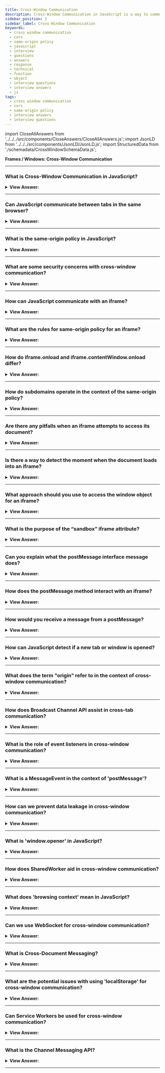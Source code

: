 ```yaml
---
title: Cross-Window Communication
description: Cross-Window Communication in JavaScript is a way to communicate between different windows. - JavaScript Interview Questions & Answers
sidebar_position: 2
sidebar_label: Cross-Window Communication
keywords:
  - cross window communication
  - cors
  - same-origin policy
  - javascript
  - interview
  - questions
  - answers
  - response
  - technical
  - function
  - object
  - interview questions
  - interview answers
  - js
tags:
  - cross window communication
  - cors
  - same-origin policy
  - interview answers
  - interview questions
---
```


import CloseAllAnswers from '../../../src/components/CloseAnswers/CloseAllAnswers.js';
import JsonLD from '../../../src/components/JsonLD/JsonLD.js';
import StructuredData from './schemadata/CrossWindowSchemaData.js';

<JsonLD data={StructuredData} />

<head>
  <title>Cross-Window Communication | JavaScript Frontend Interview</title>
</head>

**Frames / Windows: Cross-Window Communication**

<CloseAllAnswers />

---

### What is Cross-Window Communication in JavaScript?

<details>
  <summary><strong>View Answer:</strong></summary>
  <div>
  <div><strong>Interview Response:</strong> Cross-Window Communication is a technique allowing different browser windows or tabs, either on the same domain or different, to communicate with each other.
  </div>
  </div>
</details>

---

### Can JavaScript communicate between tabs in the same browser?

<details>
  <summary><strong>View Answer:</strong></summary>
  <div>
  <div><strong>Interview Response:</strong> Yes, JavaScript can communicate between browser tabs using mechanisms like localStorage events, BroadcastChannel API, SharedWorker, or postMessage API for cross-origin communication.
  </div><br />
  <div><strong className="codeExample">Code Example:</strong><br /><br />

  <div></div>

Sure, here's a simple code example using `localStorage` and `storage` event:

**Tab 1: Sending tab**

```javascript
// set data to localStorage
localStorage.setItem("message", "Hello from Tab 1");
```

**Tab 2: Receiving tab**

```javascript
// listen for storage events
window.addEventListener('storage', function(event) {
  if (event.key == 'message') {
    console.log('Received message: ' + event.newValue);
  }
});
```

In this example, when you set an item in `localStorage` from Tab 1, Tab 2 will receive this update through the `storage` event and log the new value.

  </div>
  </div>
</details>

---

### What is the same-origin policy in JavaScript?

<details>
  <summary><strong>View Answer:</strong></summary>
  <div>
  <div><strong>Interview Response:</strong> The Same-Origin Policy is a web security concept that restricts how a document or script from one origin can interact with a resource from another origin.
    </div><br />
  <div><strong>Technical Response:</strong> Two URLs are said to have the “same-origin” if they have the same protocol, domain, and port. The “Same Origin” (same site) policy limits access of windows and frames to each other. The idea is that if a user has two pages open: one from john-smith.com and another one is gmail.com, then they would not want a script from john-smith.com to read our mail from gmail.com. So, the “Same Origin” policy aims to protect users from information theft.
    </div><br />
  <div><strong className="codeExample">These URLs all share the same origin:</strong><br /><br />

  <div></div>

<div>
<ul>
<li>http://site.com</li>
<li>http://site.com/</li>
<li>http://site.com/my/page.html</li>
</ul>
</div>

  </div><br />
  <div><strong className="codeExample">These do not:</strong><br /><br />

  <div></div>

<div>
<ul>
<li>http://www.site.com (another domain: www. matters)</li>
<li>http://site.org (another domain: .org matters)</li>
<li>https://site.com (another protocol: https)</li>
<li>http://site.com:8080 (another port: 8080)</li>
</ul>
</div>

  </div>
  </div>
</details>

---

### What are some security concerns with cross-window communication?

<details>
  <summary><strong>View Answer:</strong></summary>
  <div>
  <div><strong>Interview Response:</strong> Security concerns include Cross-Site Scripting (XSS), where malicious scripts are injected into trusted websites, and Cross-Site Request Forgery (CSRF), tricking users into unwanted actions.
  </div>
  </div>
</details>

---

### How can JavaScript communicate with an iframe?

<details>
  <summary><strong>View Answer:</strong></summary>
  <div>
  <div><strong>Interview Response:</strong> JavaScript can communicate with an iframe using the `contentWindow` property to access the iframe's window object, or `postMessage` method for cross-origin communication.
  </div><br />
  <div><strong className="codeExample">Code Example:</strong><br /><br />

  <div></div>

```js
const iframe = document.getElementById("myframe");
const contentWindow = iframe.contentWindow;

// Change the background color of the iframe's document
contentWindow.document.body.style.backgroundColor = "red"; 
```

  </div>
  </div>
</details>

---

### What are the rules for same-origin policy for an iframe?

<details>
  <summary><strong>View Answer:</strong></summary>
  <div>
  <div><strong>Interview Response:</strong> An iframe follows the same-origin policy as pop-up windows: it can freely interact with its parent document if they're of the same origin; otherwise, interactions are restricted.
    </div><br />
  <div><strong>Technical Response:</strong> The same rules that apply pop-up windows apply for iframes regarding origin policies. When we access something within the embedded window, the browser checks to see if the iframe has the base origin; if not, access gets prohibited (writing to location is an exception, its still permitted).
    </div><br />
  <div><strong className="codeExample">Code Example:</strong><br /><br />

  <div></div>

```html
<iframe src="https://example.com" id="iframe"></iframe>

<script>
  iframe.onload = function () {
    // we can get the reference to the inner window
    let iframeWindow = iframe.contentWindow; // OK
    try {
      // ...but not to the document inside it
      let doc = iframe.contentDocument; // ERROR
    } catch (e) {
      console.log(e); // Security Error (another origin)
    }

    // also we can't READ the URL of the page in iframe
    try {
      // Can't read URL from the Location object
      let href = iframe.contentWindow.location.href; // ERROR
    } catch (e) {
      console.log(e); // Security Error
    }

    // ...we can WRITE into location (and thus load something else into the iframe)!
    iframe.contentWindow.location = '/'; // OK

    iframe.onload = null; // clear the handler, not to run it after the location change
  };
</script>
```

  </div>
  </div>
</details>

---

### How do iframe.onload and iframe.contentWindow.onload differ?

<details>
  <summary><strong>View Answer:</strong></summary>
  <div>
  <div><strong>Interview Response:</strong> The `iframe.onload` event fires when the iframe and all its contents are loaded. `iframe.contentWindow.onload` fires when the iframe's window, and its document, are fully loaded, excluding assets like images or stylesheets.
    </div>
  </div>
</details>

---

### How do subdomains operate in the context of the same-origin policy?

<details>
  <summary><strong>View Answer:</strong></summary>
  <div>
  <div><strong>Technical Response:</strong> Subdomains are considered different origins under the same-origin policy, unless explicitly set otherwise. This means that cross-subdomain interactions are restricted by default.
    </div><br />
  <div><strong>Technical Response:</strong> Two URLs with distinct domains must have different origins. However, suppose multiple windows share the same second-level domain, such as jane.site.com, pam.site.com, and site.com (their common 2nd level domain is site.com). In that case, we can instruct the browser to ignore the difference and treat them as coming from the "same-origin" for cross-window communication. Execute the code in each window and assign the base domain to the subdomains to make it work.
    </div><br />
  <div><strong className="codeExample">Code Example:</strong><br /><br />

  <div></div>

```html
<script>
  document.domain = 'site.com';
</script>
```

  </div>
  </div>
</details>

---

### Are there any pitfalls when an iframe attempts to access its document?

<details>
  <summary><strong>View Answer:</strong></summary>
  <div>
  <div><strong>Interview Response:</strong> Yes, iframes from different origins cannot access each other's documents due to the Same-Origin Policy, leading to a "cross-origin" error.
    </div><br />
  <div><strong>Technical Response:</strong> Yes, there is a problem when an iframe arrives from the exact base origin, and we may access its page. It has nothing to do with cross-origin issues, but it is crucial to understand. An iframe has a document as soon as it gets created. But that document is not the same as the one that gets loaded into it! As a result, if we act on the document right away. We should not operate with the document of an unloaded iframe since it is incorrect. If we add event handlers to it, they get ignored.
    </div><br />
  <div><strong className="codeExample">Code Example:</strong><br /><br />

  <div></div>

```html
<iframe src="/" id="iframe"></iframe>

<script>
  let oldDoc = iframe.contentDocument;
  iframe.onload = function () {
    let newDoc = iframe.contentDocument;
    // the loaded document is not the same as initial!
    console.log(oldDoc == newDoc); // false
  };
</script>
```

  </div>
  </div>
</details>

---

### Is there a way to detect the moment when the document loads into an iframe?

<details>
  <summary><strong>View Answer:</strong></summary>
  <div>
  <div><strong>Interview Response:</strong> Yes, when iframe.onload triggers. But it only triggers when the whole iframe with all resources is loaded. We can try to catch the moment earlier using checks in a setInterval method.
    </div><br />
  <div><strong className="codeExample">Code Example:</strong><br /><br />

  <div></div>

```html
<iframe src="/" id="iframe"></iframe>

<script>
  let oldDoc = iframe.contentDocument;

  // every 100 ms check if the document is the new one
  let timer = setInterval(() => {
    let newDoc = iframe.contentDocument;
    if (newDoc == oldDoc) return;

    console.log('New document is here!');

    clearInterval(timer); // cancel setInterval, don't need it any more
  }, 100);
</script>
```

  </div>
  </div>
</details>

---

### What approach should you use to access the window object for an iframe?

<details>
  <summary><strong>View Answer:</strong></summary>
  <div>
  <div><strong>Interview Response:</strong> You can use the `contentWindow` property of the iframe to access its window object, assuming same-origin policy allows it.
    </div><br />
  <div><strong>Technical Response:</strong> A window object for &#8249;iframe&#8250; can also be obtained from the “named” collection window.frames. There are two options: by number or by name. In terms of figures: window.frames[0] – the window object for the first frame of the document. The window object for the frame with the name="iframeName" property is known as window.frames.iframeName.
    </div><br />
  <div><strong className="codeExample">Code Example:</strong><br /><br />

  <div></div>

```html
<iframe src="/" style="height:80px" name="win" id="iframe"></iframe>

<script>
  console.log(iframe.contentWindow == frames[0]); // true
  console.log(iframe.contentWindow == frames.win); // true
</script>
```

  </div>
  </div>
</details>

---

### What is the purpose of the “sandbox” iframe attribute?

<details>
  <summary><strong>View Answer:</strong></summary>
  <div>
  <div><strong>Interview Response:</strong> The "sandbox" attribute enhances security and restricts the iframe's behavior, including limiting scripts, blocking form submission, or preventing top navigation.
    </div><br />
  <div><strong>Technical Response:</strong> The sandbox property enables the exclusion of particular operations within an &#8249;iframe&#8250; to prevent it from running untrusted code. It "sandboxes" the iframe by treating it as though it came from somewhere else and applying extra constraints. For &#8249;iframe sandbox src="..."&#8250;, a "default set" of limitations is imposed. However, We can loosen restrictions, though, if we specify a space-separated list of limitations that we should not enforce as an attribute value, such as this: &#8249;iframe sandbox="allow-forms allow-popups"&#8250;. In other words, an empty "sandbox" property imposes the most robust restrictions imaginable, but we may specify a space-delimited list of those we want to remove.
    </div><br />
  <div><strong className="codeExample">Code Example:</strong><br /><br />

  <div></div>

```html
<script>
  <iframe src='demo_iframe_sandbox.htm' sandbox />; // STRICT SANDBOX LEVEL
</script>
```

  </div>
  </div>
</details>

---

### Can you explain what the postMessage interface message does?

<details>
  <summary><strong>View Answer:</strong></summary>
  <div>
  <div><strong>Interview Response:</strong> The `postMessage` interface safely enables cross-origin communication. It sends a message from the invoking window to another window or iframe, which can listen and respond.
    </div><br/>
  <div><strong>Technical Response:</strong> The postMessage interface allows windows to communicate with one another regardless of origin. So, it is a way around the “Same Origin” policy. It allows a window from john-smith.com to talk to gmail.com and exchange information, but only if they both agree and call corresponding JavaScript functions. That makes it safe for users. The interface has two parts or arguments.
    </div>
  </div>
</details>

---

### How does the postMessage method interact with an iframe?

<details>
  <summary><strong>View Answer:</strong></summary>
  <div>
  <div><strong>Interview Response:</strong> The `postMessage` method sends a message to the iframe's window object. The iframe can listen for this message with an 'onmessage' event handler.
    </div><br />
  <div><strong>Technical Response:</strong> The window that wants to send a message calls postMessage method of the receiving window. In other words, if we want to send the message to win, we should call win.postMessage(data, targetOrigin). The data argument is the data we are attempting to send. It can be any object; the data gets cloned using the “structured serialization algorithm”. IE supports only strings, so we should JSON.stringify complex objects to support that browser. The targetOrigin specifies the origin for the target window so that only a window from the given origin gets the message.
    </div><br />
  <div><strong className="codeExample">Code Example:</strong><br /><br />

  <div></div>

```html
<iframe src="http://example.com" name="example">
  <script>
    let win = window.frames.example;

    win.postMessage('message', 'http://example.com');
  </script>
</iframe>
```

  </div>
  </div>
</details>

---

### How would you receive a message from a postMessage?

<details>
  <summary><strong>View Answer:</strong></summary>
  <div>
  <div><strong>Interview Response:</strong> To receive a message from `postMessage`, you need set up an event listener for the 'message' event using `window.addEventListener('message', callbackFunction)`.
    </div><br />
  <div><strong>Technical Response:</strong> The target window should have a handler on the message event to receive a message. It is triggered when the postMessage method gets invoked (and targetOrigin check is successful). The event object has unique properties, including the data, origin, and source properties. The data property holds the data from the postMessage, and the origin property holds the value of the originating document. The source is the reference to the sender window. We can immediately source.postMessage(...) back if we want.
    </div><br />
  <div><strong className="codeExample">Code Example:</strong><br /><br />

  <div></div>

```js
window.addEventListener('message', function (event) {
  if (event.origin != 'https://www.hellojavascript.info') {
    // something from an unknown domain, let's ignore it
    return;
  }

  console.log('received: ' + event.data);

  // can message back using event.source.postMessage(...)
});
```

  </div>
  </div>
</details>

---

### How can JavaScript detect if a new tab or window is opened?

<details>
  <summary><strong>View Answer:</strong></summary>
  <div>
  <div><strong>Interview Response:</strong> JavaScript can detect a new tab or window if it was opened by the same script using the `window.open` function, which returns a reference to the new window.</div><br />
  <div><strong className="codeExample">Code Example:</strong><br /><br />

  <div></div>

```js
let newWindow = window.open('https://www.example.com', '_blank');

if (newWindow) {
    console.log('A new window or tab has been opened');
}
```

  </div>
  </div>
</details>

---

### What does the term "origin" refer to in the context of cross-window communication?

<details>
  <summary><strong>View Answer:</strong></summary>
  <div>
  <div><strong>Interview Response:</strong> In the context of cross-window communication, "origin" refers to the combination of scheme (<strong>protocol</strong>), <strong>host</strong> (domain), and <strong>port</strong> from which a document or script originates.
  </div>
  </div>
</details>

---

### How does Broadcast Channel API assist in cross-tab communication?

<details>
  <summary><strong>View Answer:</strong></summary>
  <div>
  <div><strong>Interview Response:</strong> Broadcast Channel API allows communication between different browser contexts (like tabs, windows, iframes) in the same origin by broadcasting messages to all active channels with the same name.
  </div><br />
  <div><strong className="codeExample">Code Example:</strong><br /><br />

  <div></div>

Here's a simple example of how to use the Broadcast Channel API:

```javascript
// Create a broadcast channel
let bc = new BroadcastChannel('test_channel');

// Send a message over the broadcast channel
bc.postMessage('Hello from current tab!');

// Listen for messages on the broadcast channel
bc.onmessage = function (event) {
  console.log('Received message: ' + event.data);
};
```

In this code, a new BroadcastChannel object is created named 'test_channel'. The `postMessage` method sends a message to all tabs listening to 'test_channel'. The `onmessage` handler logs any message received from the channel. Any tab that wants to communicate over this channel would use the same channel name 'test_channel'.

  </div>
  </div>
</details>

---

### What is the role of event listeners in cross-window communication?

<details>
  <summary><strong>View Answer:</strong></summary>
  <div>
  <div><strong>Interview Response:</strong> Event listeners enable the receiving side in cross-window communication to react to events such as messages from `postMessage`, `storage` events for localStorage changes, or messages from a `BroadcastChannel`.
  </div><br />
  <div><strong className="codeExample">Code Example:</strong> This is a simple example to give you a general explanation of the code.<br /><br />

  <div></div>

**Sender:**

```js
window.postMessage("Hello, JavaScript!", "*");
```

The * in the postMessage() method indicates that the message should be sent to all windows, regardless of their origin.

**Receiver:**

```js
// This function will be called when a message is received.
function handleMessage(event) {
  console.log("Received message from: " + event.origin);
  console.log("Message Data: " + event.data); // Message Data: Hello, JavaScript!
}

// Listen for messages from other windows.
window.addEventListener("message", handleMessage);
```

  </div>
  </div>
</details>

---

### What is a MessageEvent in the context of 'postMessage'?

<details>
  <summary><strong>View Answer:</strong></summary>
  <div>
  <div><strong>Interview Response:</strong> In the context of `postMessage`, a MessageEvent is an event fired when a message is received, containing data sent from the other window, its origin, and a reference to the source.
  </div><br />
  <div><strong className="codeExample">Code Example:</strong><br /><br />

  <div></div>

```js
const event = new MessageEvent('message', {
  data: 'This is a message',
  origin: 'https://example.com',
  source: window.top
});
```

  </div>
  </div>
</details>

---

### How can we prevent data leakage in cross-window communication?

<details>
  <summary><strong>View Answer:</strong></summary>
  <div>
  <div><strong>Interview Response:</strong> Data leakage can be prevented by using the Same Origin Policy, validating message origin and data in `postMessage`, employing secure contexts (HTTPS), and mitigating against XSS and CSRF attacks.
  </div>
  </div>
</details>

---

### What is 'window.opener' in JavaScript?

<details>
  <summary><strong>View Answer:</strong></summary>
  <div>
  <div><strong>Interview Response:</strong> In JavaScript, `window.opener` is a reference to the window that opened the current window or tab, typically via the `window.open` method. It's `null` for windows not opened by script.
  </div><br />
  <div><strong className="codeExample">Code Example:</strong><br /><br />

  <div></div>

```html
<!DOCTYPE html>
<html>
<body>

<h1>The Window Object</h1>
<h2>The opener Property</h2>

<p id="test">Click the Button</p>

<button onclick="myFunction()">Try it</button>

<script>
function myFunction() {
  const myWindow = window.open("", "", "width=600,height=600");
  // target the opener using the window.opener property
  myWindow.opener.document.getElementById("test").innerHTML = "Hello, JavaScript!";
}
</script>

</body>
</html>
```

  </div>
  </div>
</details>

---

### How does SharedWorker aid in cross-window communication?

<details>
  <summary><strong>View Answer:</strong></summary>
  <div>
  <div><strong>Interview Response:</strong> SharedWorker allows multiple browser contexts (like tabs, windows, iframes) to share the same worker context and communicate with it, enabling data sharing and computation offloading.</div><br />
  <div><strong className="codeExample">Code Example:</strong><br /><br />

  <div></div>

Here's a simple example of using a SharedWorker:

**SharedWorker script (mySharedWorker.js):**

```javascript
self.onconnect = function(e) {
  const port = e.ports[0];
  port.onmessage = function(e) {
    console.log("Message received from main script: " + e.data);
    port.postMessage("Hello back from SharedWorker");
  }
}
```

**Main script (in your HTML file):**

```javascript
if (window.SharedWorker) {
  let myWorker = new SharedWorker('mySharedWorker.js');

  myWorker.port.start();

  myWorker.port.postMessage("Hello from main script");
  myWorker.port.onmessage = function(e) {
    console.log("Message received from SharedWorker: " + e.data);
  }
}
```

In this code, the SharedWorker script listens for connection events and messages. The main script creates the SharedWorker, sends a message to it, and listens for messages back from it.

  </div>
  </div>
</details>

---

### What does 'browsing context' mean in JavaScript?

<details>
  <summary><strong>View Answer:</strong></summary>
  <div>
  <div><strong>Interview Response:</strong> In JavaScript, a 'browsing context' is an environment in which documents are presented to the user. It includes windows, tabs, iframes, or other embedded documents in a webpage.
  </div>
  </div>
</details>

---

### Can we use WebSocket for cross-window communication?

<details>
  <summary><strong>View Answer:</strong></summary>
  <div>
  <div><strong>Interview Response:</strong> Yes, WebSocket can be used for cross-window communication. All tabs can connect to the same WebSocket server and exchange real-time messages, even with different origins.
  </div><br />
  <div><strong className="codeExample">Code Example:</strong><br /><br />

  <div></div>

```js
let ws;

function connect() {
  ws = new WebSocket("ws://localhost:8080/");
  ws.onopen = function() {
    console.log("Connection opened");
  };
  ws.onmessage = function(event) {
    console.log(event.data);
  };
}

function sendMessage() {
  ws.send("Hello from window 1");
}
```

  </div>
  </div>
</details>

---

### What is Cross-Document Messaging?

<details>
  <summary><strong>View Answer:</strong></summary>
  <div>
  <div><strong>Interview Response:</strong> Cross-Document Messaging is a mechanism that allows documents to communicate with each other regardless of their source domain, using the `postMessage` method for safe cross-origin communication.
  </div>
  </div>
</details>

---

### What are the potential issues with using 'localStorage' for cross-window communication?

<details>
  <summary><strong>View Answer:</strong></summary>
  <div>
  <div><strong>Interview Response:</strong> Potential issues include: lack of real-time updates without `storage` event listeners, size limitations, synchronous API can block main thread, potential for data conflicts, and not secure for sensitive data.
  </div>
  </div>
</details>

---

### Can Service Workers be used for cross-window communication?

<details>
  <summary><strong>View Answer:</strong></summary>
  <div>
  <div><strong>Interview Response:</strong> Yes, Service Workers can be used for cross-window communication. They act as a proxy, receiving and relaying messages between different browser contexts, including multiple windows or tabs.
  </div><br />
  <div><strong className="codeExample">Code Example:</strong><br /><br />

  <div></div>

Here's a simple example of using Service Workers for cross-window communication.

**1. Register the service worker:**

```javascript
if ('serviceWorker' in navigator) {
  navigator.serviceWorker.register('/service-worker.js')
  .then(function() {
    console.log('Service Worker Registered');
  });
}
```

**2. Implement the message receiver in `service-worker.js`:**

```javascript
self.addEventListener('message', function(event){
  clients.matchAll().then(clients => {
    clients.forEach(client => {
        client.postMessage(event.data);
    })
  })
});
```

**3. Send a message to the service worker:**

```javascript
navigator.serviceWorker.controller.postMessage('Hello from page!');
```

**4. Implement the message receiver on the page:**

```javascript
navigator.serviceWorker.onmessage = function(event) {
  console.log('Received a message from service worker: ', event.data);
};
```

In this example, when a message is posted to the service worker, it's relayed to all connected clients. Each client that has a message handler setup (`navigator.serviceWorker.onmessage`) will then log the message.

  </div>
  </div>
</details>

---

### What is the Channel Messaging API?

<details>
  <summary><strong>View Answer:</strong></summary>
  <div>
  <div><strong>Interview Response:</strong> The Channel Messaging API allows for communication between different contexts (like different tabs, iframes, or workers) in the same origin. It uses two-way channels with a port at each end to send messages.
  </div><br />
  <div><strong className="codeExample">Code Example:</strong><br /><br />

  <div></div>

Here's a simple example of using the Channel Messaging API for cross-window communication.

**1. The first window creates a message channel and sends one port to the second window using `window.postMessage`:**

```javascript
// Create a channel
var channel = new MessageChannel();

// Send port2 to the other window
otherWindow.postMessage('Hello from first window', '*', [channel.port2]);

// Listen for messages on port1
channel.port1.onmessage = function(event) {
  console.log('Received:', event.data);
};
```

**2. The second window receives the message channel port and uses it to send a message back to the first window:**

```javascript
window.addEventListener('message', function(event) {
  // Check the origin of the message
  if (event.origin !== 'http://your-expected-origin.com') return;

  // Use the received port to send a message back
  event.ports[0].postMessage('Hello from second window');
});
```

In this example, the first window sends a message channel port to the second window. The second window then uses this port to send a message back to the first window. This provides a way for the two windows to communicate directly.

  </div>
  </div>
</details>

---
